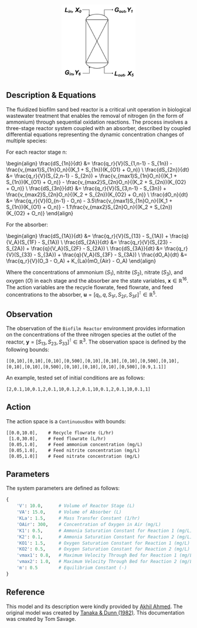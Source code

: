 <script type="text/javascript"
  src="https://cdnjs.cloudflare.com/ajax/libs/mathjax/2.7.0/MathJax.js?config=TeX-AMS_CHTML">
</script>
<script type="text/x-mathjax-config">
  MathJax.Hub.Config({
    tex2jax: {
      inlineMath: [['$','$'], ['\\(','\\)']],
      processEscapes: true},
      jax: ["input/TeX","input/MathML","input/AsciiMath","output/CommonHTML"],
      extensions: ["tex2jax.js","mml2jax.js","asciimath2jax.js","MathMenu.js","MathZoom.js","AssistiveMML.js", "[Contrib]/a11y/accessibility-menu.js"],
      TeX: {
      extensions: ["AMSmath.js","AMSsymbols.js","noErrors.js","noUndefined.js"],
      equationNumbers: {
      autoNumber: "AMS"
      }
    }
  });
</script>
<div style="display: flex; justify-content: center;">
  <img src="..\..\img\Multistage_Extractor.png" alt="Image title" style="width:40%">
</div>
 

## Description & Equations
The fluidized biofilm sand bed reactor is a critical unit operation in biological wastewater treatment that enables the removal of nitrogen (in the form of ammonium) through sequential oxidation reactions. The process involves a three-stage reactor system coupled with an absorber, described by coupled differential equations representing the dynamic concentration changes of multiple species:

For each reactor stage n:

\begin{align}
\frac{dS_{1n}}{dt} &= \frac{q_r}{V}(S_{1,n-1} - S_{1n}) - \frac{v_{max1}S_{1n}O_n}{(K_1 + S_{1n})(K_{O1} + O_n)} \\
\frac{dS_{2n}}{dt} &= \frac{q_r}{V}(S_{2,n-1} - S_{2n}) + \frac{v_{max1}S_{1n}O_n}{(K_1 + S_{1n})(K_{O1} + O_n)} - \frac{v_{max2}S_{2n}O_n}{(K_2 + S_{2n})(K_{O2} + O_n)} \\
\frac{dS_{3n}}{dt} &= \frac{q_r}{V}(S_{3,n-1} - S_{3n}) + \frac{v_{max2}S_{2n}O_n}{(K_2 + S_{2n})(K_{O2} + O_n)} \\
\frac{dO_n}{dt} &= \frac{q_r}{V}(O_{n-1} - O_n) - 3.5\frac{v_{max1}S_{1n}O_n}{(K_1 + S_{1n})(K_{O1} + O_n)} - 1.1\frac{v_{max2}S_{2n}O_n}{(K_2 + S_{2n})(K_{O2} + O_n)}
\end{align}


For the absorber:

\begin{align}
\frac{dS_{1A}}{dt} &= \frac{q_r}{V}(S_{13} - S_{1A}) + \frac{q}{V_A}(S_{1F} - S_{1A}) \\
\frac{dS_{2A}}{dt} &= \frac{q_r}{V}(S_{23} - S_{2A}) + \frac{q}{V_A}(S_{2F} - S_{2A}) \\
\frac{dS_{3A}}{dt} &= \frac{q_r}{V}(S_{33} - S_{3A}) + \frac{q}{V_A}(S_{3F} - S_{3A}) \\
\frac{dO_A}{dt} &= \frac{q_r}{V}(O_3 - O_A) + K_{La}(mO_{Air} - O_A)
\end{align}


Where the concentrations of ammonium ($S_1$), nitrite ($S_2$), nitrate ($S_3$), and oxygen ($O$) in each stage and the absorber are the state variables, $\mathbf{x} \in \mathbb{R}^{16}$. The action variables are the recycle flowrate, feed flowrate, and feed concentrations to the absorber, $\mathbf{u} = [q_r, q, S_{1F}, S_{2F}, S_{3F}]^\intercal \in \mathbb{R}^5$.

## Observation
The observation of the `Biofilm Reactor` environment provides information on the concentrations of the three nitrogen species at the outlet of the reactor, $\mathbf{y} = [S_{13}, S_{23}, S_{33}]^\intercal \in \mathbb{R}^3$. The observation space is defined by the following bounds:

```
[[0,10],[0,10],[0,10],[0,500],[0,10],[0,10],[0,10],[0,500],[0,10],[0,10],[0,10],[0,500],[0,10],[0,10],[0,10],[0,500],[0.9,1.1]]
```
An example, tested set of initial conditions are as follows:
```
[2,0.1,10,0.1,2,0.1,10,0.1,2,0.1,10,0.1,2,0.1,10,0.1,1]
```


## Action
The action space is a `ContinuousBox` with bounds:
```
[[0.0,10.0],    # Recycle flowrate (L/hr)
 [1.0,30.0],    # Feed flowrate (L/hr)
 [0.05,1.0],    # Feed ammonium concentration (mg/L)
 [0.05,1.0],    # Feed nitrite concentration (mg/L)
 [0.05,1.0]]    # Feed nitrate concentration (mg/L)
```

## Parameters
The system parameters are defined as follows:
```python
{
    'V': 10.0,      # Volume of Reactor Stage (L)
    'VA': 15.0,     # Volume of Absorber (L)
    'KLa': 1.5,     # Mass Transfer Constant (1/hr)
    'OAir': 300,    # Concentration of Oxygen in Air (mg/L)
    'K1': 0.5,      # Ammonia Saturation Constant for Reaction 1 (mg/L)
    'K2': 0.1,      # Ammonia Saturation Constant for Reaction 2 (mg/L)
    'KO1': 1.5,     # Oxygen Saturation Constant for Reaction 1 (mg/L)
    'KO2': 0.5,     # Oxygen Saturation Constant for Reaction 2 (mg/L)
    'vmax1': 0.8,   # Maximum Velocity Through Bed for Reaction 1 (mg/L hr)
    'vmax2': 1.0,   # Maximum Velocity Through Bed for Reaction 2 (mg/L hr)
    'm': 0.5        # Equilibrium Constant (-)
}
```

## Reference
This model and its description were kindly provided by [Akhil Ahmed](https://scholar.google.com/citations?user=AS34x7cAAAAJ). The original model was created by [Tanaka & Dunn (1982)](https://pubmed.ncbi.nlm.nih.gov/18546355/). This documentation was created by Tom Savage.